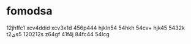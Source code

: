 # fomodsa
12jhffc1
xcv4ddid
xcv3x1d
456p444
hjkln54
54hkh
54cv+
hjk45
5432k
t2یs5
120212s
z64gf
41f4j
84fc44
54lcg
